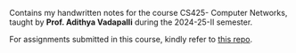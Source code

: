 Contains my handwritten notes for the course CS425- Computer Networks, taught by **Prof. Adithya Vadapalli** during the 2024-25-II semester.

For assignments submitted in this course, kindly refer to [this repo](https://github.com/kundan9170/CS425_Networks).
